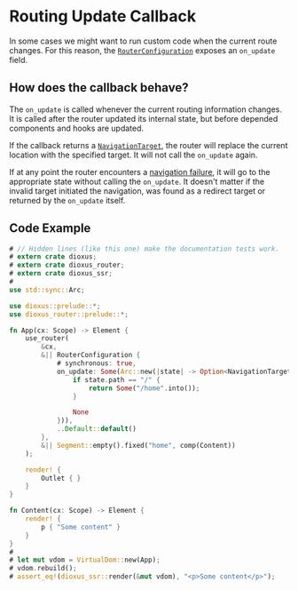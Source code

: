 # Routing Update Callback

In some cases we might want to run custom code when the current route changes.
For this reason, the [`RouterConfiguration`] exposes an `on_update` field.

## How does the callback behave?
The `on_update` is called whenever the current routing information changes. It
is called after the router updated its internal state, but before depended
components and hooks are updated.

If the callback returns a [`NavigationTarget`], the router will replace the
current location with the specified target. It will not call the
`on_update` again.

If at any point the router encounters a
[navigation failure](./failures/index.md), it will go to the appropriate state
without calling the `on_update`. It doesn't matter if the invalid target
initiated the navigation, was found as a redirect target or returned by the
`on_update` itself.

## Code Example
```rust
# // Hidden lines (like this one) make the documentation tests work.
# extern crate dioxus;
# extern crate dioxus_router;
# extern crate dioxus_ssr;
#
use std::sync::Arc;

use dioxus::prelude::*;
use dioxus_router::prelude::*;

fn App(cx: Scope) -> Element {
    use_router(
        &cx,
        &|| RouterConfiguration {
            # synchronous: true,
            on_update: Some(Arc::new(|state| -> Option<NavigationTarget> {
                if state.path == "/" {
                    return Some("/home".into());
                }

                None
            })),
            ..Default::default()
        },
        &|| Segment::empty().fixed("home", comp(Content))
    );

    render! {
        Outlet { }
    }
}

fn Content(cx: Scope) -> Element {
    render! {
        p { "Some content" }
    }
}
#
# let mut vdom = VirtualDom::new(App);
# vdom.rebuild();
# assert_eq!(dioxus_ssr::render(&mut vdom), "<p>Some content</p>");
```

[`NavigationTarget`]: https://docs.rs/dioxus-router-core/latest/dioxus_router_core/navigation/enum.NavigationTarget.html
[`RouterConfiguration`]: https://docs.rs/dioxus-router/latest/dioxus_router/hooks/struct.RouterConfiguration.html
